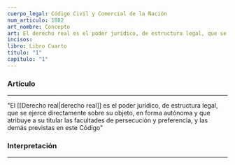 ```yaml
---
cuerpo_legal: Código Civil y Comercial de la Nación
num_articulo: 1882
art_nombre: Concepto
art: El derecho real es el poder jurídico, de estructura legal, que se ejerce directamente sobre su objeto, en forma autónoma y que atribuye a su titular las facultades de persecución y preferencia, y las demás previstas en este Código
incisos: 
libro: Libro Cuarto
título: "1"
capítulo: "1"
---
```

### Artículo
---
"El [[Derecho real|derecho real]] es el poder jurídico, de estructura legal, que se ejerce directamente sobre su objeto, en forma autónoma y que atribuye a su titular las facultades de persecución y preferencia, y las demás previstas en este Código"


### Interpretación
---
